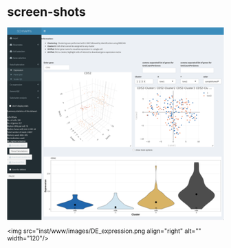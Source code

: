 # screen-shots

![alt text](images/DE_expression.png "Logo Title Text 1")


<img src="inst/www/images/DE_expression.png align="right" alt="" width="120"/>


